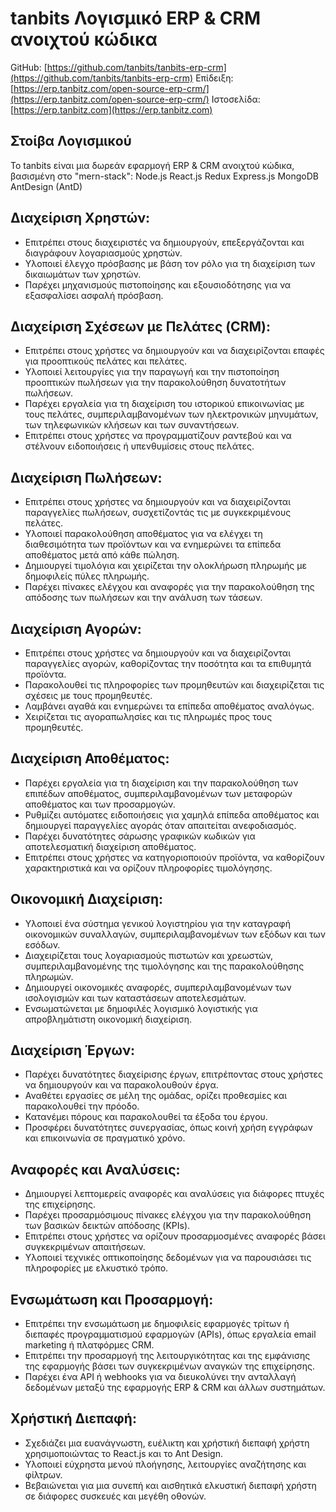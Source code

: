 # tanbits Λογισμικό ERP & CRM ανοιχτού κώδικα

GitHub: [https://github.com/tanbits/tanbits-erp-crm](https://github.com/tanbits/tanbits-erp-crm)
Επίδειξη: [https://erp.tanbitz.com/open-source-erp-crm/](https://erp.tanbitz.com/open-source-erp-crm/)
Ιστοσελίδα: [https://erp.tanbitz.com](https://erp.tanbitz.com)

## Στοίβα Λογισμικού

Το tanbits είναι μια δωρεάν εφαρμογή ERP & CRM ανοιχτού κώδικα, βασισμένη στο "mern-stack": Node.js React.js Redux Express.js MongoDB AntDesign (AntD)

## Διαχείριση Χρηστών:

- Επιτρέπει στους διαχειριστές να δημιουργούν, επεξεργάζονται και διαγράφουν λογαριασμούς χρηστών.
- Υλοποιεί έλεγχο πρόσβασης με βάση τον ρόλο για τη διαχείριση των δικαιωμάτων των χρηστών.
- Παρέχει μηχανισμούς πιστοποίησης και εξουσιοδότησης για να εξασφαλίσει ασφαλή πρόσβαση.

## Διαχείριση Σχέσεων με Πελάτες (CRM):

- Επιτρέπει στους χρήστες να δημιουργούν και να διαχειρίζονται επαφές για προοπτικούς πελάτες και πελάτες.
- Υλοποιεί λειτουργίες για την παραγωγή και την πιστοποίηση προοπτικών πωλήσεων για την παρακολούθηση δυνατοτήτων πωλήσεων.
- Παρέχει εργαλεία για τη διαχείριση του ιστορικού επικοινωνίας με τους πελάτες, συμπεριλαμβανομένων των ηλεκτρονικών μηνυμάτων, των τηλεφωνικών κλήσεων και των συναντήσεων.
- Επιτρέπει στους χρήστες να προγραμματίζουν ραντεβού και να στέλνουν ειδοποιήσεις ή υπενθυμίσεις στους πελάτες.

## Διαχείριση Πωλήσεων:

- Επιτρέπει στους χρήστες να δημιουργούν και να διαχειρίζονται παραγγελίες πωλήσεων, συσχετίζοντάς τις με συγκεκριμένους πελάτες.
- Υλοποιεί παρακολούθηση αποθέματος για να ελέγχει τη διαθεσιμότητα των προϊόντων και να ενημερώνει τα επίπεδα αποθέματος μετά από κάθε πώληση.
- Δημιουργεί τιμολόγια και χειρίζεται την ολοκλήρωση πληρωμής με δημοφιλείς πύλες πληρωμής.
- Παρέχει πίνακες ελέγχου και αναφορές για την παρακολούθηση της απόδοσης των πωλήσεων και την ανάλυση των τάσεων.

## Διαχείριση Αγορών:

- Επιτρέπει στους χρήστες να δημιουργούν και να διαχειρίζονται παραγγελίες αγορών, καθορίζοντας την ποσότητα και τα επιθυμητά προϊόντα.
- Παρακολουθεί τις πληροφορίες των προμηθευτών και διαχειρίζεται τις σχέσεις με τους προμηθευτές.
- Λαμβάνει αγαθά και ενημερώνει τα επίπεδα αποθέματος αναλόγως.
- Χειρίζεται τις αγοραπωλησίες και τις πληρωμές προς τους προμηθευτές.

## Διαχείριση Αποθέματος:

- Παρέχει εργαλεία για τη διαχείριση και την παρακολούθηση των επιπέδων αποθέματος, συμπεριλαμβανομένων των μεταφορών αποθέματος και των προσαρμογών.
- Ρυθμίζει αυτόματες ειδοποιήσεις για χαμηλά επίπεδα αποθέματος και δημιουργεί παραγγελίες αγοράς όταν απαιτείται ανεφοδιασμός.
- Παρέχει δυνατότητες σάρωσης γραφικών κωδικών για αποτελεσματική διαχείριση αποθέματος.
- Επιτρέπει στους χρήστες να κατηγοριοποιούν προϊόντα, να καθορίζουν χαρακτηριστικά και να ορίζουν πληροφορίες τιμολόγησης.

## Οικονομική Διαχείριση:

- Υλοποιεί ένα σύστημα γενικού λογιστηρίου για την καταγραφή οικονομικών συναλλαγών, συμπεριλαμβανομένων των εξόδων και των εσόδων.
- Διαχειρίζεται τους λογαριασμούς πιστωτών και χρεωστών, συμπεριλαμβανομένης της τιμολόγησης και της παρακολούθησης πληρωμών.
- Δημιουργεί οικονομικές αναφορές, συμπεριλαμβανομένων των ισολογισμών και των καταστάσεων αποτελεσμάτων.
- Ενσωματώνεται με δημοφιλές λογισμικό λογιστικής για απροβλημάτιστη οικονομική διαχείριση.

## Διαχείριση Έργων:

- Παρέχει δυνατότητες διαχείρισης έργων, επιτρέποντας στους χρήστες να δημιουργούν και να παρακολουθούν έργα.
- Αναθέτει εργασίες σε μέλη της ομάδας, ορίζει προθεσμίες και παρακολουθεί την πρόοδο.
- Κατανέμει πόρους και παρακολουθεί τα έξοδα του έργου.
- Προσφέρει δυνατότητες συνεργασίας, όπως κοινή χρήση εγγράφων και επικοινωνία σε πραγματικό χρόνο.

## Αναφορές και Αναλύσεις:

- Δημιουργεί λεπτομερείς αναφορές και αναλύσεις για διάφορες πτυχές της επιχείρησης.
- Παρέχει προσαρμόσιμους πίνακες ελέγχου για την παρακολούθηση των βασικών δεικτών απόδοσης (KPIs).
- Επιτρέπει στους χρήστες να ορίζουν προσαρμοσμένες αναφορές βάσει συγκεκριμένων απαιτήσεων.
- Υλοποιεί τεχνικές οπτικοποίησης δεδομένων για να παρουσιάσει τις πληροφορίες με ελκυστικό τρόπο.

## Ενσωμάτωση και Προσαρμογή:

- Επιτρέπει την ενσωμάτωση με δημοφιλείς εφαρμογές τρίτων ή διεπαφές προγραμματισμού εφαρμογών (APIs), όπως εργαλεία email marketing ή πλατφόρμες CRM.
- Επιτρέπει την προσαρμογή της λειτουργικότητας και της εμφάνισης της εφαρμογής βάσει των συγκεκριμένων αναγκών της επιχείρησης.
- Παρέχει ένα API ή webhooks για να διευκολύνει την ανταλλαγή δεδομένων μεταξύ της εφαρμογής ERP & CRM και άλλων συστημάτων.

## Χρήστική Διεπαφή:

- Σχεδιάζει μια ευανάγνωστη, ευέλικτη και χρήστική διεπαφή χρήστη χρησιμοποιώντας το React.js και το Ant Design.
- Υλοποιεί εύχρηστα μενού πλοήγησης, λειτουργίες αναζήτησης και φίλτρων.
- Βεβαιώνεται για μια συνεπή και αισθητικά ελκυστική διεπαφή χρήστη σε διάφορες συσκευές και μεγέθη οθονών.